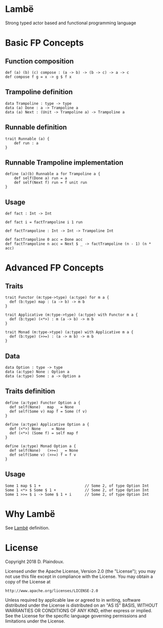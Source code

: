 # Lambë 

Strong typed actor based and functional programming language

# Basic FP Concepts

## Function composition

```
def (a) (b) (c) compose : (a -> b) -> (b -> c) -> a -> c
def compose f g = x -> g $ f x
```

## Trampoline definition

```
data Trampoline : type -> type
data (a) Done : a -> Trampoline a
data (a) Next : (Unit -> Trampoline a) -> Trampoline a
```
## Runnable definition

```
trait Runnable (a) {
    def run : a
}
```
## Runnable Trampoline implementation

```
define (a)(b) Runnable a for Trampoline a {
    def self(Done a) run = a
    def self(Next f) run = f unit run
}
```

## Usage

```
def fact : Int -> Int

def fact i = factTrampoline i 1 run

def factTrampoline : Int -> Int -> Trampoline Int

def factTrampoline 0 acc = Done acc
def factTrampoline n acc = Next $ _ -> factTrampoline (n - 1) (n * acc)
```

# Advanced FP Concepts

## Traits

``` 
trait Functor (m:type->type) (a:type) for m a {
  def (b:type) map : (a -> b) -> m b
}

trait Applicative (m:type->type) (a:type) with Functor m a {
  def (b:type) (<*>) : m (a -> b) -> m b
}

trait Monad (m:type->type) (a:type) with Applicative m a {
  def (b:type) (>>=) : (a -> m b) -> m b
}
```

## Data

```
data Option : type -> type
data (a:type) None : Option a
data (a:type) Some : a -> Option a
```

## Traits definition

```
define (a:type) Functor Option a {
  def self(None)   map _ = None
  def self(Some v) map f = Some (f v)
}

define (a:type) Applicative Option a {
  def (<*>) None     = None
  def (<*>) (Some f) = self map f
}

define (a:type) Monad Option a {
  def self(None)   (>>=) _ = None
  def self(Some v) (>>=) f = f v
}
```

## Usage

```
Some 1 map $ 1 +                    // Some 2, of type Option Int 
Some 1 <*> $ Some $ 1 +             // Some 2, of type Option Int 
Some 1 >>= $ i -> Some $ 1 + i      // Some 2, of type Option Int 
```

# Why Lambë

See [Lambë](http://tolkiengateway.net/wiki/Lambë) definition.

# License

Copyright 2018 D. Plaindoux.

Licensed under the Apache License, Version 2.0 (the "License");
you may not use this file except in compliance with the License.
You may obtain a copy of the License at

    http://www.apache.org/licenses/LICENSE-2.0

Unless required by applicable law or agreed to in writing, software
distributed under the License is distributed on an "AS IS" BASIS,
WITHOUT WARRANTIES OR CONDITIONS OF ANY KIND, either express or implied.
See the License for the specific language governing permissions and
limitations under the License.
